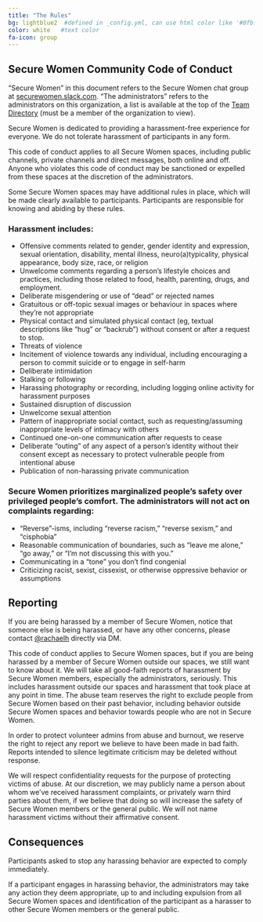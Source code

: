 ```yaml
---
title: "The Rules"
bg: lightblue2  #defined in _config.yml, can use html color like '#0fbfcf'
color: white   #text color
fa-icon: group
---
```


## Secure Women Community Code of Conduct ##

“Secure Women” in this document refers to the Secure Women chat group at [securewomen.slack.com](http://securewomen.slack.com). “The administrators” refers to the administrators on this organization, a list is available at the top of the [Team Directory](https://womenintech.slack.com/team) (must be a member of the organization to view).

Secure Women is dedicated to providing a harassment-free experience for everyone. We do not tolerate harassment of participants in any form.

This code of conduct applies to all Secure Women spaces, including public channels, private channels and direct messages, both online and off. Anyone who violates this code of conduct may be sanctioned or expelled from these spaces at the discretion of the administrators.

Some Secure Women spaces may have additional rules in place, which will be made clearly available to participants. Participants are responsible for knowing and abiding by these rules.

### Harassment includes: ##

- Offensive comments related to gender, gender identity and expression, sexual orientation, disability, mental illness, neuro(a)typicality, physical appearance, body size, race, or religion
- Unwelcome comments regarding a person’s lifestyle choices and practices, including those related to food, health, parenting, drugs, and employment.
- Deliberate misgendering or use of “dead” or rejected names
- Gratuitous or off-topic sexual images or behaviour in spaces where they’re not appropriate
- Physical contact and simulated physical contact (eg, textual descriptions like “hug” or “backrub”) without consent or after a request to stop.
- Threats of violence
- Incitement of violence towards any individual, including encouraging a person to commit suicide or to engage in self-harm
- Deliberate intimidation
- Stalking or following
- Harassing photography or recording, including logging online activity for harassment purposes
- Sustained disruption of discussion
- Unwelcome sexual attention
- Pattern of inappropriate social contact, such as requesting/assuming inappropriate levels of intimacy with others
- Continued one-on-one communication after requests to cease
- Deliberate “outing” of any aspect of a person’s identity without their consent except as necessary to protect vulnerable people from intentional abuse
- Publication of non-harassing private communication

### Secure Women prioritizes marginalized people’s safety over privileged people’s comfort. The administrators will not act on complaints regarding: ###

- “Reverse”-isms, including “reverse racism,” “reverse sexism,” and “cisphobia”
- Reasonable communication of boundaries, such as “leave me alone,” “go away,” or “I’m not discussing this with you.”
- Communicating in a “tone” you don’t find congenial
- Criticizing racist, sexist, cissexist, or otherwise oppressive behavior or assumptions

## Reporting ##

If you are being harassed by a member of Secure Women, notice that someone else is being harassed, or have any other concerns, please contact [@rachaelh](https://womenintech.slack.com/team/rachaelh) directly via DM.

This code of conduct applies to Secure Women spaces, but if you are being harassed by a member of Secure Women outside our spaces, we still want to know about it. We will take all good-faith reports of harassment by Secure Women members, especially the administrators, seriously. This includes harassment outside our spaces and harassment that took place at any point in time. The abuse team reserves the right to exclude people from Secure Women based on their past behavior, including behavior outside Secure Women spaces and behavior towards people who are not in Secure Women.

In order to protect volunteer admins from abuse and burnout, we reserve the right to reject any report we believe to have been made in bad faith. Reports intended to silence legitimate criticism may be deleted without response.

We will respect confidentiality requests for the purpose of protecting victims of abuse. At our discretion, we may publicly name a person about whom we’ve received harassment complaints, or privately warn third parties about them, if we believe that doing so will increase the safety of Secure Women members or the general public. We will not name harassment victims without their affirmative consent.

## Consequences ##

Participants asked to stop any harassing behavior are expected to comply immediately.

If a participant engages in harassing behavior, the administrators may take any action they deem appropriate, up to and including expulsion from all Secure Women spaces and identification of the participant as a harasser to other Secure Women members or the general public.